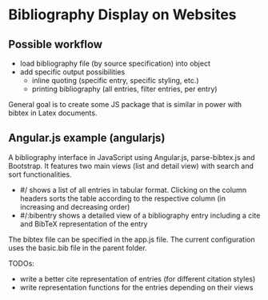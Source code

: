 # Bibliography Display on Websites

## Possible workflow

* load bibliography file (by source specification) into object
* add specific output possibilities
  - inline quoting (specific entry, specific styling, etc.)
  - printing bibliography (all entries, filter entries, per entry)

General goal is to create some JS package that is similar in power with bibtex in Latex documents. 

## Angular.js example (angularjs)

A bibliography interface in JavaScript using Angular.js, parse-bibtex.js
and Bootstrap. It features two main views (list and detail view) with 
search and sort functionalities. 

* #/ shows a list of all entries in tabular format. Clicking on the column
headers sorts the table according to the respective column (in increasing and
decreasing order)
* #/:bibentry shows a detailed view of a bibliography entry including a cite 
and BibTeX representation of the entry

The bibtex file can be specified in the app.js file. The current configuration
uses the basic.bib file in the parent folder.

TODOs:

* write a better cite representation of entries (for different citation styles)
* write representation functions for the entries depending on their views
